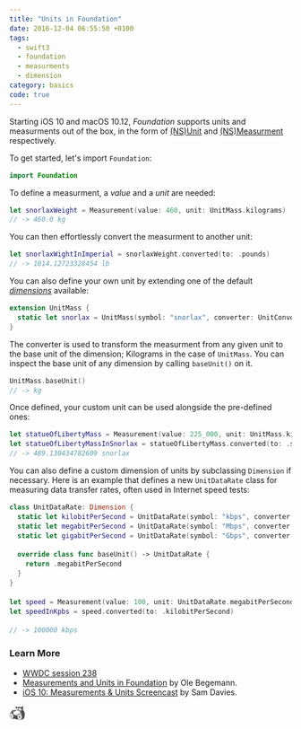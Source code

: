 ```yaml
---
title: "Units in Foundation"
date: 2016-12-04 06:55:50 +0100
tags:
  - swift3
  - foundation
  - measurments
  - dimension
category: basics
code: true
---
```


Starting iOS 10 and macOS 10.12, *Foundation* supports units and measurments out of the box, in the form of [(NS)Unit][unit] and [(NS)Measurment][measurment] respectively.

To get started, let's import `Foundation`:

~~~swift
import Foundation
~~~

To define a measurment, a *value* and a *unit* are needed:

~~~swift
let snorlaxWeight = Measurement(value: 460, unit: UnitMass.kilograms)
// -> 460.0 kg
~~~

You can then effortlessly convert the measurment to another unit:

~~~swift
let snorlaxWightInImperial = snorlaxWeight.converted(to: .pounds)
// -> 1014.12723328454 lb
~~~

You can also define your own unit by extending one of the default [*dimensions*][dimensions] available:

~~~swift
extension UnitMass {
  static let snorlax = UnitMass(symbol: "snorlax", converter: UnitConverterLinear(coefficient: 460))
}
~~~

The converter is used to transform the measurment from any given unit to the base unit of the dimension; Kilograms in the case of `UnitMass`. You can inspect the base unit of any dimension by calling `baseUnit()` on it.

~~~swift
UnitMass.baseUnit()
// -> kg
~~~

Once defined, your custom unit can be used alongside the pre-defined ones:

~~~swift
let statueOfLibertyMass = Measurement(value: 225_000, unit: UnitMass.kilograms)
let statueOfLibertyMassInSnorlax = statueOfLibertyMass.converted(to: .snorlax)
// -> 489.130434782609 snorlax
~~~

You can also define a custom dimension of units by subclassing `Dimension` if necessary. Here is an example that defines a new `UnitDataRate` class for measuring data transfer rates, often used in Internet speed tests:

~~~swift
class UnitDataRate: Dimension {
  static let kilobitPerSecond = UnitDataRate(symbol: "kbps", converter: UnitConverterLinear(coefficient: 1))
  static let megabitPerSecond = UnitDataRate(symbol: "Mbps", converter: UnitConverterLinear(coefficient: 1_000))
  static let gigabitPerSecond = UnitDataRate(symbol: "Gbps", converter: UnitConverterLinear(coefficient: 1_000_000))

  override class func baseUnit() -> UnitDataRate {
    return .megabitPerSecond
  }
}

let speed = Measurement(value: 100, unit: UnitDataRate.megabitPerSecond)
let speedInKpbs = speed.converted(to: .kilobitPerSecond)

// -> 100000 kbps
~~~

### Learn More

- [WWDC session 238](https://developer.apple.com/videos/play/wwdc2016/238/)
- [Measurements and Units in Foundation](https://oleb.net/blog/2016/07/measurements-and-units/) by Ole Begemann.
- [iOS 10: Measurements & Units Screencast](https://videos.raywenderlich.com/screencasts/ios-10-measurements-units) by Sam Davies.

<img src="/images/snorlax.png" title="A wild Snorlax appears!" width="28" height="28" style="border: none; opacity: 0.7; box-shadow: none; margin: 0;">

[unit]: https://developer.apple.com/reference/foundation/unit
[measurment]: https://developer.apple.com/reference/foundation/nsmeasurement
[dimensions]: https://developer.apple.com/reference/foundation/dimension
